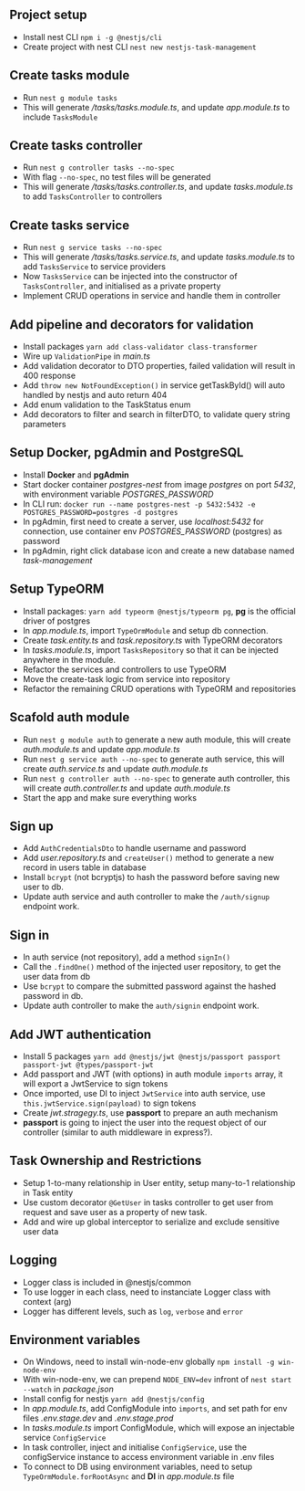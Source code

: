 ## Project setup

- Install nest CLI `npm i -g @nestjs/cli`
- Create project with nest CLI `nest new nestjs-task-management`

## Create tasks module

- Run `nest g module tasks`
- This will generate _/tasks/tasks.module.ts_, and update _app.module.ts_ to include `TasksModule`

## Create tasks controller

- Run `nest g controller tasks --no-spec`
- With flag `--no-spec`, no test files will be generated
- This will generate _/tasks/tasks.controller.ts_, and update _tasks.module.ts_ to add `TasksController` to controllers

## Create tasks service

- Run `nest g service tasks --no-spec`
- This will generate _/tasks/tasks.service.ts_, and update _tasks.module.ts_ to add `TasksService` to service providers
- Now `TasksService` can be injected into the constructor of `TasksController`, and initialised as a private property
- Implement CRUD operations in service and handle them in controller

## Add pipeline and decorators for validation

- Install packages `yarn add class-validator class-transformer`
- Wire up `ValidationPipe` in _main.ts_
- Add validation decorator to DTO properties, failed validation will result in 400 response
- Add `throw new NotFoundException()` in service getTaskById() will auto handled by nestjs and auto return 404
- Add enum validation to the TaskStatus enum
- Add decorators to filter and search in filterDTO, to validate query string parameters

## Setup Docker, pgAdmin and PostgreSQL

- Install **Docker** and **pgAdmin**
- Start docker container _postgres-nest_ from image _postgres_ on port _5432_, with environment variable _POSTGRES_PASSWORD_
- In CLI run: `docker run --name postgres-nest -p 5432:5432 -e POSTGRES_PASSWORD=postgres -d postgres`
- In pgAdmin, first need to create a server, use _localhost:5432_ for connection, use container env _POSTGRES_PASSWORD_ (postgres) as password
- In pgAdmin, right click database icon and create a new database named _task-management_

## Setup TypeORM

- Install packages: `yarn add typeorm @nestjs/typeorm pg`, **pg** is the official driver of postgres
- In _app.module.ts_, import `TypeOrmModule` and setup db connection.
- Create _task.entity.ts_ and _task.repository.ts_ with TypeORM decorators
- In _tasks.module.ts_, import `TasksRepository` so that it can be injected anywhere in the module.
- Refactor the services and controllers to use TypeORM
- Move the create-task logic from service into repository
- Refactor the remaining CRUD operations with TypeORM and repositories

## Scafold auth module

- Run `nest g module auth` to generate a new auth module, this will create *auth.module.ts* and update *app.module.ts*
- Run `nest g service auth --no-spec` to generate auth service, this will create *auth.service.ts* and update *auth.module.ts*
- Run `nest g controller auth --no-spec` to generate auth controller, this will create *auth.controller.ts* and update *auth.module.ts*
- Start the app and make sure everything works

## Sign up
- Add `AuthCredentialsDto` to handle username and password
- Add *user.repository.ts* and `createUser()` method to generate a new record in users table in database
- Install `bcrypt` (not bcryptjs) to hash the password before saving new user to db.
- Update auth service and auth controller to make the `/auth/signup` endpoint work.

## Sign in
- In auth service (not repository), add a method `signIn()`
- Call the `.findOne()` method of the injected user repository, to get the user data from db
- Use `bcrypt` to compare the submitted password against the hashed password in db.
- Update auth controller to make the `auth/signin` endpoint work.

## Add JWT authentication
- Install 5 packages `yarn add @nestjs/jwt @nestjs/passport passport passport-jwt @types/passport-jwt`
- Add passport and JWT (with options) in auth module `imports` array, it will export a JwtService to sign tokens
- Once imported, use DI to inject `JwtService` into auth service, use `this.jwtService.sign(payload)` to sign tokens
- Create *jwt.stragegy.ts*, use **passport** to prepare an auth mechanism
- **passport** is going to inject the user into the request object of our controller (similar to auth middleware in express?).

## Task Ownership and Restrictions
- Setup 1-to-many relationship in User entity, setup many-to-1 relationship in Task entity
- Use custom decorator `@GetUser` in tasks controller to get user from request and save user as a property of new task.
- Add and wire up global interceptor to serialize and exclude sensitive user data

## Logging
- Logger class is included in @nestjs/common
- To use logger in each class, need to instanciate Logger class with context (arg)
- Logger has different levels, such as `log`, `verbose` and `error`

## Environment variables
- On Windows, need to install win-node-env globally `npm install -g win-node-env`
- With win-node-env, we can prepend `NODE_ENV=dev` infront of `nest start --watch` in *package.json*
- Install config for nestjs `yarn add @nestjs/config`
- In *app.module.ts*, add ConfigModule into `imports`, and set path for env files *.env.stage.dev* and *.env.stage.prod*
- In *tasks.module.ts* import ConfigModule, which will expose an injectable service `ConfigService`
- In task controller, inject and initialise `ConfigService`, use the configService instance to access environment variable in .env files
- To connect to DB using environment variables, need to setup `TypeOrmModule.forRootAsync` and **DI** in *app.module.ts* file